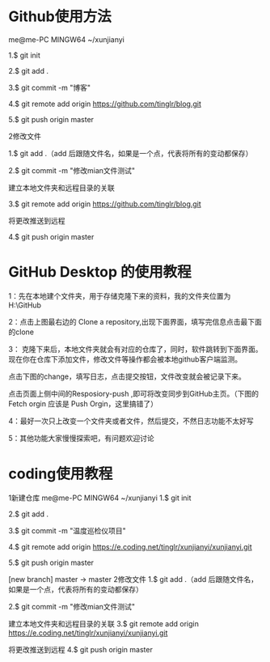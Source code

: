 
# Github使用方法

me@me-PC MINGW64 ~/xunjianyi

1.$ git init

2.$ git add .

3.$ git commit -m "博客"

4.$ git remote add origin https://github.com/tinglr/blog.git

5.$ git push origin master

2修改文件

1.$ git add .（add 后跟随文件名，如果是一个点，代表将所有的变动都保存）

2.$ git commit -m "修改mian文件测试"

建立本地文件夹和远程目录的关联

3.$ git remote add origin https://github.com/tinglr/blog.git

将更改推送到远程

4.$ git push origin master




# GitHub Desktop 的使用教程

1：先在本地建个文件夹，用于存储克隆下来的资料，我的文件夹位置为 H:\GitHub

2：点击上图最右边的 Clone a repository,出现下面界面，填写完信息点击最下面的clone

3： 克隆下来后，本地文件夹就会有对应的仓库了，同时，软件跳转到下面界面。现在你在仓库下添加文件，修改文件等操作都会被本地github客户端监测。

点击下图的change，填写日志，点击提交按钮，文件改变就会被记录下来。

点击页面上侧中间的Resposiory-push ,即可将改变同步到GitHub主页。（下图的Fetch orgin 应该是 Push Orgin，这里搞错了）

4：最好一次只上改变一个文件夹或者文件，然后提交，不然日志功能不太好写

5：其他功能大家慢慢探索吧，有问题欢迎讨论 
 

# coding使用教程
1新建仓库
me@me-PC MINGW64 ~/xunjianyi
1.$ git init

2.$ git add .

3.$ git commit -m "温度巡检仪项目"

4.$ git remote add origin https://e.coding.net/tinglr/xunjianyi/xunjianyi.git

5.$ git push origin master


[new branch] master -> master
2修改文件
1.$ git add .（add 后跟随文件名，如果是一个点，代表将所有的变动都保存）

2.$ git commit -m "修改mian文件测试"

建立本地文件夹和远程目录的关联
3.$ git remote add origin https://e.coding.net/tinglr/xunjianyi/xunjianyi.git

将更改推送到远程
4.$ git push origin master